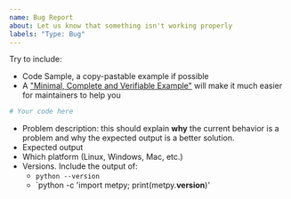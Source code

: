 ```yaml
---
name: Bug Report
about: Let us know that something isn't working properly
labels: "Type: Bug"
---
```

Try to include:

- Code Sample, a copy-pastable example if possible
- A ["Minimal, Complete and Verifiable Example"](http://matthewrocklin.com/blog/work/2018/02/28/minimal-bug-reports)
  will make it much easier for maintainers to help you

```python
# Your code here

```

- Problem description: this should explain **why** the current behavior is a problem and why
  the expected output is a better solution.
- Expected output
- Which platform (Linux, Windows, Mac, etc.)
- Versions. Include the output of:
  - `python --version`
  - `python -c 'import metpy; print(metpy.__version__)'
